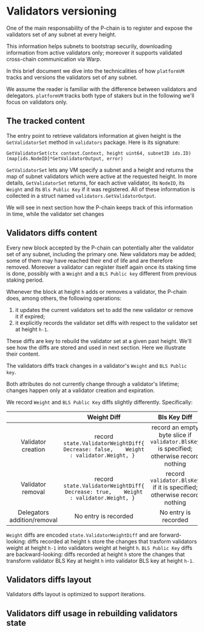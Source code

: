 # Validators versioning

One of the main responsability of the P-chain is to register and expose the validators set of any subnet at every height.

This information helps subnets to bootstrap securily, downloading information from active validators only; moreover it supports validated cross-chain communication via Warp. 

In this brief document we dive into the technicalities of how `platformVM` tracks and versions the validators set of any subnet.

We assume the reader is familiar with the difference between validators and delegators. `platformVM` tracks both type of stakers but in the following we'll focus on validators only.

## The tracked content

The entry point to retrieve validators information at given height is the `GetValidatorSet` method in `validators` package. Here is its signature:
``` golang
GetValidatorSet(ctx context.Context, height uint64, subnetID ids.ID) (map[ids.NodeID]*GetValidatorOutput, error)
```

`GetValidatorSet` lets any VM specify a subnet and a height and returns the map of subnet validators which were active at the requested height. In more details, `GetValidatorSet` returns, for each active validator, its `NodeID`, its `Weight` and its `Bls Public Key` if it was registered. All of these information is collected in a struct named `validators.GetValidatorOutput`.

We will see in next section how the P-chain keeps track of this information in time, while the validator set changes

## Validators diffs content

Every new block accepted by the P-chain can potentially alter the validator set of any subnet, including the primary one. New validators may be added; some of them may have reached their end of life and are therefore removed. Moreover a validator can register itself again once its staking time is done, possibly with a `Weight` and a `BLS Public key` different from previous staking period.

Whenever the block at height `h` adds or removes a validator, the P-chain does, among others, the following operations:

1. it updates the current validators set to add the new validator or remove it if expired;
2. it explicitly records the validator set diffs with respect to the validator set at height `h-1`.

These diffs are key to rebuild the validator set at a given past height. We'll see how the diffs are stored and used in next section. Here we illustrate their content.

The validators diffs track changes in a validator's `Weight` and `BLS Public key`.

Both attributes do not currently change through a validator's lifetime; changes happen only at a validator creation and expiration.

We record `Weight` and `BLS Public Key` diffs slightly differently. Specifically:

|                             |                                           Weight Diff                                          |                                       Bls Key Diff                                      |
|:---------------------------:|:----------------------------------------------------------------------------------------------:|:---------------------------------------------------------------------------------------:|
|      Validator creation     | record ``` state.ValidatorWeightDiff{    Decrease: false,    Weight : validator.Weight, }  ``` | record an empty byte slice if `validator.BlsKey` is specified; otherwise record nothing |
|      Validator removal      | record ``` state.ValidatorWeightDiff{    Decrease: true,    Weight : validator.Weight, }  ```  | record `validator.BlsKey` if it is specified; otherwise record nothing                  |
| Delegators addition/removal |                                      No entry is recorded                                      |                                   No entry is recorded                                  |

`Weight` diffs are encoded `state.ValidatorWeightDiff` and are forward-looking: diffs recorded at height `h` store the changes that trasform validators weight at height `h-1` into validators weight at height `h`.
`BLS Public Key` diffs are backward-looking: diffs recorded at height `h` store the changes that transform validator BLS Key at height `h` into validator BLS key at height `h-1`.

## Validators diffs layout

Validators diffs layout is optimized to support iterations.


## Validators diff usage in rebuilding validators state